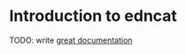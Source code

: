 # Introduction to edncat

TODO: write [great documentation](http://jacobian.org/writing/what-to-write/)

